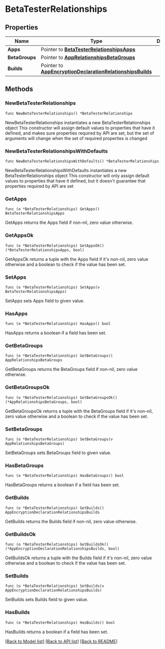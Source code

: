 # BetaTesterRelationships

## Properties

Name | Type | Description | Notes
------------ | ------------- | ------------- | -------------
**Apps** | Pointer to [**BetaTesterRelationshipsApps**](BetaTesterRelationshipsApps.md) |  | [optional] 
**BetaGroups** | Pointer to [**AppRelationshipsBetaGroups**](AppRelationshipsBetaGroups.md) |  | [optional] 
**Builds** | Pointer to [**AppEncryptionDeclarationRelationshipsBuilds**](AppEncryptionDeclarationRelationshipsBuilds.md) |  | [optional] 

## Methods

### NewBetaTesterRelationships

`func NewBetaTesterRelationships() *BetaTesterRelationships`

NewBetaTesterRelationships instantiates a new BetaTesterRelationships object
This constructor will assign default values to properties that have it defined,
and makes sure properties required by API are set, but the set of arguments
will change when the set of required properties is changed

### NewBetaTesterRelationshipsWithDefaults

`func NewBetaTesterRelationshipsWithDefaults() *BetaTesterRelationships`

NewBetaTesterRelationshipsWithDefaults instantiates a new BetaTesterRelationships object
This constructor will only assign default values to properties that have it defined,
but it doesn't guarantee that properties required by API are set

### GetApps

`func (o *BetaTesterRelationships) GetApps() BetaTesterRelationshipsApps`

GetApps returns the Apps field if non-nil, zero value otherwise.

### GetAppsOk

`func (o *BetaTesterRelationships) GetAppsOk() (*BetaTesterRelationshipsApps, bool)`

GetAppsOk returns a tuple with the Apps field if it's non-nil, zero value otherwise
and a boolean to check if the value has been set.

### SetApps

`func (o *BetaTesterRelationships) SetApps(v BetaTesterRelationshipsApps)`

SetApps sets Apps field to given value.

### HasApps

`func (o *BetaTesterRelationships) HasApps() bool`

HasApps returns a boolean if a field has been set.

### GetBetaGroups

`func (o *BetaTesterRelationships) GetBetaGroups() AppRelationshipsBetaGroups`

GetBetaGroups returns the BetaGroups field if non-nil, zero value otherwise.

### GetBetaGroupsOk

`func (o *BetaTesterRelationships) GetBetaGroupsOk() (*AppRelationshipsBetaGroups, bool)`

GetBetaGroupsOk returns a tuple with the BetaGroups field if it's non-nil, zero value otherwise
and a boolean to check if the value has been set.

### SetBetaGroups

`func (o *BetaTesterRelationships) SetBetaGroups(v AppRelationshipsBetaGroups)`

SetBetaGroups sets BetaGroups field to given value.

### HasBetaGroups

`func (o *BetaTesterRelationships) HasBetaGroups() bool`

HasBetaGroups returns a boolean if a field has been set.

### GetBuilds

`func (o *BetaTesterRelationships) GetBuilds() AppEncryptionDeclarationRelationshipsBuilds`

GetBuilds returns the Builds field if non-nil, zero value otherwise.

### GetBuildsOk

`func (o *BetaTesterRelationships) GetBuildsOk() (*AppEncryptionDeclarationRelationshipsBuilds, bool)`

GetBuildsOk returns a tuple with the Builds field if it's non-nil, zero value otherwise
and a boolean to check if the value has been set.

### SetBuilds

`func (o *BetaTesterRelationships) SetBuilds(v AppEncryptionDeclarationRelationshipsBuilds)`

SetBuilds sets Builds field to given value.

### HasBuilds

`func (o *BetaTesterRelationships) HasBuilds() bool`

HasBuilds returns a boolean if a field has been set.


[[Back to Model list]](../README.md#documentation-for-models) [[Back to API list]](../README.md#documentation-for-api-endpoints) [[Back to README]](../README.md)


